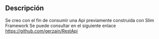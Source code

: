 ## Descripción
Se creo con el fin de consumir una Api previamente construida con Slim Framework
Se puede consultar en el siguiente enlace https://github.com/gerzain/RestApi
